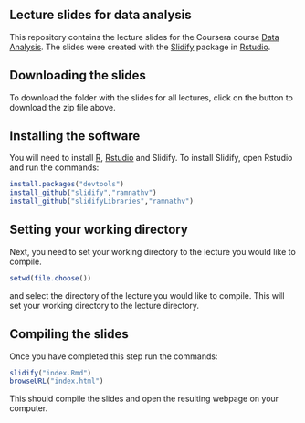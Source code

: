 ## Lecture slides for data analysis

This repository contains the lecture slides for the Coursera course [Data Analysis](https://www.coursera.org/course/dataanalysis). The slides were created with the [Slidify](http://slidify.org/) package in [Rstudio](http://www.rstudio.com/).

## Downloading the slides

To download the folder with the slides for all lectures, click on the button to download the zip file above. 

## Installing the software

You will need to install [R](http://cran.rstudio.com/), [Rstudio](http://www.rstudio.com/ide/download/) and Slidify. To install Slidify, open Rstudio and run the commands:


```r
install.packages("devtools")
install_github("slidify","ramnathv")
install_github("slidifyLibraries","ramnathv")
```


## Setting your working directory

Next, you need to set your working directory to the lecture you would like to compile. 

```r
setwd(file.choose())
```

and select the directory of the lecture you would like to compile. This will set your working directory to the 
lecture directory. 


## Compiling the slides

Once you have completed this step run the commands:

```r
slidify("index.Rmd")
browseURL("index.html")
```

This should compile the slides and open the resulting webpage on your computer. 
